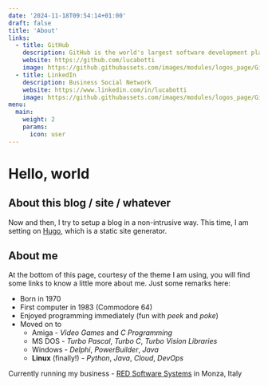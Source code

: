 ```yaml
---
date: '2024-11-18T09:54:14+01:00'
draft: false
title: 'About'
links:
  - title: GitHub
    description: GitHub is the world's largest software development platform.
    website: https://github.com/lucabotti
    image: https://github.githubassets.com/images/modules/logos_page/GitHub-Mark.png
  - title: LinkedIn
    description: Business Social Network
    website: https://www.linkedin.com/in/lucabotti
    image: https://github.githubassets.com/images/modules/logos_page/GitHub-Mark.png
menu:
  main:
    weight: 2
    params:
      icon: user
---
```


# Hello, world

## About this blog / site / whatever
Now and then, I try to setup a blog in a non-intrusive way. This time, I am setting on [Hugo](https://gohugo.io/), which is a static site generator.

## About me
At the bottom of this page, courtesy of the theme I am using, you will find some links to know a little more about me. 
Just some remarks here:
 - Born in 1970
 - First computer in 1983 (Commodore 64)
 - Enjoyed programming immediately (fun with _peek_ and _poke_)
 - Moved on to 
   - Amiga - _Video Games_ and _C Programming_
   - MS DOS - _Turbo Pascal_, _Turbo C_, _Turbo Vision Libraries_
   - Windows - _Delphi_, _PowerBuilder_, _Java_
   - **Linux** (finally!) - _Python_, _Java_, _Cloud_, _DevOps_

Currently running my business - [RED Software Systems](https://red.software.systems) in Monza, Italy